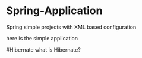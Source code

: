 # Spring-Application
Spring simple projects with XML based configuration

here is the simple application


#Hibernate
what is Hibernate?
